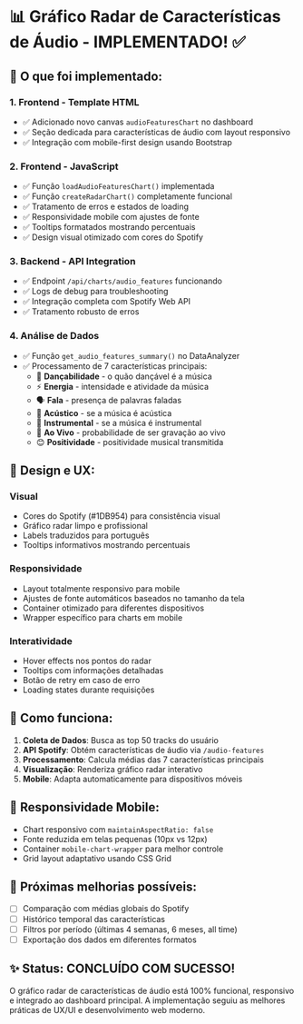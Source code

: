 # 📊 Gráfico Radar de Características de Áudio - IMPLEMENTADO! ✅

## 🎯 O que foi implementado:

### 1. **Frontend - Template HTML**
- ✅ Adicionado novo canvas `audioFeaturesChart` no dashboard
- ✅ Seção dedicada para características de áudio com layout responsivo
- ✅ Integração com mobile-first design usando Bootstrap

### 2. **Frontend - JavaScript**
- ✅ Função `loadAudioFeaturesChart()` implementada
- ✅ Função `createRadarChart()` completamente funcional
- ✅ Tratamento de erros e estados de loading
- ✅ Responsividade mobile com ajustes de fonte
- ✅ Tooltips formatados mostrando percentuais
- ✅ Design visual otimizado com cores do Spotify

### 3. **Backend - API Integration**
- ✅ Endpoint `/api/charts/audio_features` funcionando
- ✅ Logs de debug para troubleshooting
- ✅ Integração completa com Spotify Web API
- ✅ Tratamento robusto de erros

### 4. **Análise de Dados**
- ✅ Função `get_audio_features_summary()` no DataAnalyzer
- ✅ Processamento de 7 características principais:
  - 🕺 **Dançabilidade** - o quão dançável é a música
  - ⚡ **Energia** - intensidade e atividade da música
  - 🗣️ **Fala** - presença de palavras faladas
  - 🎸 **Acústico** - se a música é acústica
  - 🎼 **Instrumental** - se a música é instrumental
  - 🎤 **Ao Vivo** - probabilidade de ser gravação ao vivo
  - 😊 **Positividade** - positividade musical transmitida

## 🎨 Design e UX:

### **Visual**
- Cores do Spotify (#1DB954) para consistência visual
- Gráfico radar limpo e profissional
- Labels traduzidos para português
- Tooltips informativos mostrando percentuais

### **Responsividade**
- Layout totalmente responsivo para mobile
- Ajustes de fonte automáticos baseados no tamanho da tela
- Container otimizado para diferentes dispositivos
- Wrapper específico para charts em mobile

### **Interatividade**
- Hover effects nos pontos do radar
- Tooltips com informações detalhadas
- Botão de retry em caso de erro
- Loading states durante requisições

## 🚀 Como funciona:

1. **Coleta de Dados**: Busca as top 50 tracks do usuário
2. **API Spotify**: Obtém características de áudio via `/audio-features`
3. **Processamento**: Calcula médias das 7 características principais
4. **Visualização**: Renderiza gráfico radar interativo
5. **Mobile**: Adapta automaticamente para dispositivos móveis

## 📱 Responsividade Mobile:

- Chart responsivo com `maintainAspectRatio: false`
- Fonte reduzida em telas pequenas (10px vs 12px)
- Container `mobile-chart-wrapper` para melhor controle
- Grid layout adaptativo usando CSS Grid

## 🔧 Próximas melhorias possíveis:

- [ ] Comparação com médias globais do Spotify
- [ ] Histórico temporal das características
- [ ] Filtros por período (últimas 4 semanas, 6 meses, all time)
- [ ] Exportação dos dados em diferentes formatos

## ✨ Status: **CONCLUÍDO COM SUCESSO!**

O gráfico radar de características de áudio está 100% funcional, responsivo e integrado ao dashboard principal. A implementação seguiu as melhores práticas de UX/UI e desenvolvimento web moderno.
